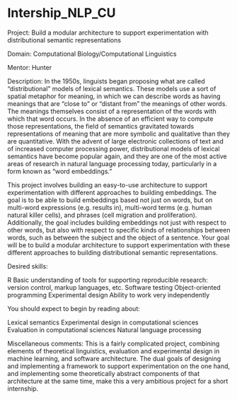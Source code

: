 # Intership_NLP_CU

Project: Build a modular architecture to support experimentation with distributional semantic representations

Domain: Computational Biology/Computational Linguistics

Mentor: Hunter

Description: In the 1950s, linguists began proposing what are called “distributional” models of lexical semantics.  These models use a sort of spatial metaphor for meaning, in which we can describe words as having meanings that are “close to” or “distant from” the meanings of other words.  The meanings themselves consist of a representation of the words with which that word occurs.  In the absence of an efficient way to compute those representations, the field of semantics gravitated towards representations of meaning that are more symbolic and qualitative than they are quantitative.  With the advent of large electronic collections of text and of increased computer processing power, distributional models of lexical semantics have become popular again, and they are one of the most active areas of research in natural language processing today, particularly in a form known as “word embeddings.”

This project involves building an easy-to-use architecture to support experimentation with different approaches to building embeddings.  The goal is to be able to build embeddings based not just on words, but on multi-word expressions (e.g. results in), multi-word terms (e.g. human natural killer cells), and phrases (cell migration and proliferation).  Additionally, the goal includes building embeddings not just with respect to other words, but also with respect to specific kinds of relationships between words, such as between the subject and the object of a sentence.  Your goal will be to build a modular architecture to support experimentation with these different approaches to building distributional semantic representations.

Desired skills:

R
Basic understanding of tools for supporting reproducible research: version control, markup languages, etc.
Software testing
Object-oriented programming
Experimental design
Ability to work very independently

You should expect to begin by reading about:

Lexical semantics
Experimental design in computational sciences
Evaluation in computational sciences
Natural language processing

Miscellaneous comments:  This is a fairly complicated project, combining elements of theoretical linguistics, evaluation and experimental design in machine learning, and software architecture.  The dual goals of designing and implementing a framework to support experimentation on the one hand, and implementing some theoretically abstract components of that architecture at the same time, make this a very ambitious project for a short internship.

